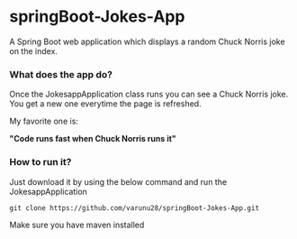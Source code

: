 # springBoot-Jokes-App
A Spring Boot web application which displays a random Chuck Norris joke on the index.


### What does the app do?
Once the JokesappApplication class runs you can see a Chuck Norris joke. You get a new one everytime the page is refreshed.

My favorite one is:

**"Code runs fast when Chuck Norris runs it"**

### How to run it?

Just download it by using the below command and run the JokesappApplication


`git clone https://github.com/varunu28/springBoot-Jokes-App.git`

Make sure you have maven installed
